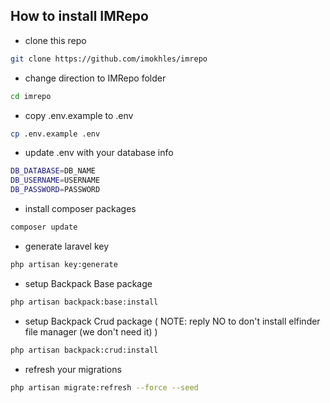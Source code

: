 ## How to install IMRepo

* clone this repo 
```bash
git clone https://github.com/imokhles/imrepo
```
* change direction to IMRepo folder
```bash
cd imrepo
```
* copy .env.example to .env
```bash
cp .env.example .env
```
* update .env with your database info
```bash
DB_DATABASE=DB_NAME
DB_USERNAME=USERNAME
DB_PASSWORD=PASSWORD
```
* install composer packages
```bash
composer update
```
* generate laravel key
```bash
php artisan key:generate
```
* setup Backpack Base package
```bash
php artisan backpack:base:install
```
* setup Backpack Crud package ( NOTE: reply NO to don't install elfinder file manager (we don't need it) )
```bash
php artisan backpack:crud:install
```
* refresh your migrations 
```bash
php artisan migrate:refresh --force --seed
```
